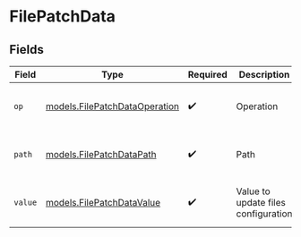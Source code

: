 # FilePatchData


## Fields

| Field                                                                | Type                                                                 | Required                                                             | Description                                                          | Example                                                              |
| -------------------------------------------------------------------- | -------------------------------------------------------------------- | -------------------------------------------------------------------- | -------------------------------------------------------------------- | -------------------------------------------------------------------- |
| `op`                                                                 | [models.FilePatchDataOperation](../models/filepatchdataoperation.md) | :heavy_check_mark:                                                   | Operation                                                            | {<br/>"value": "replace"<br/>}                                       |
| `path`                                                               | [models.FilePatchDataPath](../models/filepatchdatapath.md)           | :heavy_check_mark:                                                   | Path                                                                 | {<br/>"value": "password"<br/>}                                      |
| `value`                                                              | [models.FilePatchDataValue](../models/filepatchdatavalue.md)         | :heavy_check_mark:                                                   | Value to update files configuration                                  | {<br/>"value": "test"<br/>}                                          |